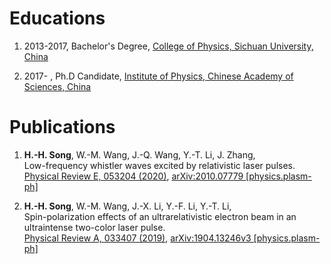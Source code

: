 Educations
====
1. 2013-2017, Bachelor's Degree, [College of Physics, Sichuan University, China](http://physics.scu.edu.cn/)

1. 2017-    , Ph.D Candidate, [Institute of Physics, Chinese Academy of Sciences, China](http://www.iop.cas.cn/)

Publications
====
1. **H.-H. Song**, W.-M. Wang, J.-Q. Wang, Y.-T. Li, J. Zhang,<br/>
   Low-frequency whistler waves excited by relativistic laser pulses.<br/>
   [Physical Review E, 053204 (2020)](https://journals.aps.org/pre/abstract/10.1103/PhysRevE.102.053204), [arXiv:2010.07779 [physics.plasm-ph]](https://arxiv.org/abs/2010.07779)
   
1. **H.-H. Song**, W.-M. Wang, J.-X. Li, Y.-F. Li, Y.-T. Li,<br />
   Spin-polarization effects of an ultrarelativistic electron beam in an ultraintense two-color laser pulse.<br />
   [Physical Review A, 033407 (2019)](https://https://journals.aps.org/pra/abstract/10.1103/PhysRevA.100.033407), [arXiv:1904.13246v3 [physics.plasm-ph]](https://arxiv.org/abs/1904.13246)
